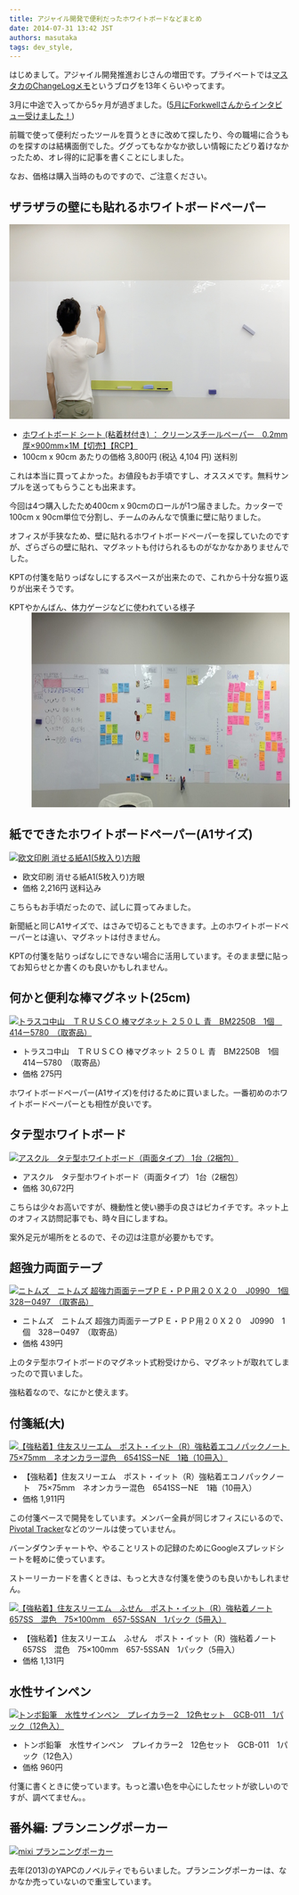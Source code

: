 ```yaml
---
title: アジャイル開発で便利だったホワイトボードなどまとめ
date: 2014-07-31 13:42 JST
authors: masutaka
tags: dev_style, 
---
```

<p>はじめまして。アジャイル開発推進おじさんの増田です。プライベートでは<a href="http://masutaka.net/chalow/" target="_blank">マスタカのChangeLogメモ</a>というブログを13年くらいやってます。</p>

<p>3月に中途で入ってから5ヶ月が過ぎました。(<a href="https://jobs.forkwell.com/engagements/7" target="_blank">5月にForkwellさんからインタビュー受けました！</a>)</p>

<p>前職で使って便利だったツールを買うときに改めて探したり、今の職場に合うものを探すのは結構面倒でした。ググってもなかなか欲しい情報にたどり着けなかったため、オレ得的に記事を書くことにしました。</p>

<p>なお、価格は購入当時のものですので、ご注意ください。</p>

<!--more-->

<h2>ザラザラの壁にも貼れるホワイトボードペーパー</h2>

<div>
<a href="/images/2014/07/whiteboard.jpg"><img src="/images/2014/07/whiteboard.jpg" alt="whiteboard" width="620" height="349" class="alignnone size-full wp-image-977" /></a>
<ul>
  <li><a href="http://item.rakuten.co.jp/e-plus/cs-paper-cut/" target="_blank">ホワイトボード シート (粘着材付き) ： クリーンスチールペーパー　0.2mm厚×900mm×1M【切売】【RCP】</a></li>
  <li>100cm x 90cm あたりの価格 3,800円 (税込 4,104 円) 送料別</li>
</ul>
</div>

<p>これは本当に買ってよかった。お値段もお手頃ですし、オススメです。無料サンプルを送ってもらうことも出来ます。</p>

<p>今回は4つ購入したため400cm x 90cmのロールが1つ届きました。カッターで100cm x 90cm単位で分割し、チームのみんなで慎重に壁に貼りました。</p>

<p>オフィスが手狭なため、壁に貼れるホワイトボードペーパーを探していたのですが、ざらざらの壁に貼れ、マグネットも付けられるものがなかなかありませんでした。</p>

<p>KPTの付箋を貼りっぱなしにするスペースが出来たので、これから十分な振り返りが出来そうです。</p>

<dl>
<dt>KPTやかんばん、体力ゲージなどに使われている様子</dt>
<dd><a href="/images/2014/07/whiteboard2.jpg"><img src="/images/2014/07/whiteboard2.jpg" alt="whiteboard2" width="800" height="349" class="alignnone size-full wp-image-979" /></a></dd>
</dl>

<h2>紙でできたホワイトボードペーパー(A1サイズ)</h2>

<div>
<a href="http://www.amazon.co.jp/gp/product/B00G3YRV9A" target="_blank">
  <img src="http://ecx.images-amazon.com/images/I/41gTr-R5aoL._SL100_.jpg" width="100" height="75" alt="欧文印刷 消せる紙A1(5枚入り)方眼">
</a>
<ul>
  <li>欧文印刷 消せる紙A1(5枚入り)方眼</li>
  <li>価格 2,216円 送料込み</li>
</ul>
</div

<p>こちらもお手頃だったので、試しに買ってみました。</p>

<p>新聞紙と同じA1サイズで、はさみで切ることもできます。上のホワイトボードペーパーとは違い、マグネットは付きません。</p>

<p>KPTの付箋を貼りっぱなしにできない場合に活用しています。そのまま壁に貼ってお知らせとか書くのも良いかもしれません。</p>

<h2>何かと便利な棒マグネット(25cm)</h2>
<div>
<a href="http://www.askul.co.jp/p/K398560/" target="_blank">
  <img src="http://www.askul.co.jp/img/product/S/K398560_s.jpg" width="80" height="80" alt="トラスコ中山　ＴＲＵＳＣＯ 棒マグネット ２５０Ｌ 青　BM2250B　1個　414ー5780　（取寄品）">
</a>
<ul>
  <li>トラスコ中山　ＴＲＵＳＣＯ 棒マグネット ２５０Ｌ 青　BM2250B　1個　414ー5780　（取寄品）</li>
  <li>価格 275円</li>
</ul>
</div>

<p>ホワイトボードペーパー(A1サイズ)を付けるために買いました。一番初めのホワイトボードペーパーとも相性が良いです。</p>

<h2>タテ型ホワイトボード</h2>

<div>
<a href="http://www.askul.co.jp/p/294151/" target="_blank">
  <img src="http://www.askul.co.jp/img/product/S/294151_s.jpg" width="80" height="80" alt="アスクル　タテ型ホワイトボード（両面タイプ） 1台（2梱包）">
</a>
<ul>
  <li>アスクル　タテ型ホワイトボード（両面タイプ） 1台（2梱包）</li>
  <li>価格 30,672円</li>
</ul>
</div>

<p>こちらは少々お高いですが、機動性と使い勝手の良さはピカイチです。ネット上のオフィス訪問記事でも、時々目にしますね。</p>

<p>案外足元が場所をとるので、その辺は注意が必要かもです。</p>

<h2>超強力両面テープ</h2>

<div>
<a href="http://www.askul.co.jp/p/4300829/" target="_blank">
  <img src="http://www.askul.co.jp/img/product/S/4300829_s.jpg" width="80" height="80" alt="ニトムズ　ニトムズ 超強力両面テープＰＥ・ＰＰ用２０Ｘ２０　J0990　1個　328ー0497　（取寄品）">
</a>
<ul>
  <li>ニトムズ　ニトムズ 超強力両面テープＰＥ・ＰＰ用２０Ｘ２０　J0990　1個　328ー0497　（取寄品）</li>
  <li>価格 439円</li>
</ul>
</div>

<p>上のタテ型ホワイトボードのマグネット式粉受けから、マグネットが取れてしまったので買いました。</p>

<p>強粘着なので、なにかと使えます。</p>

<h2>付箋紙(大)</h2>

<div>
<a href="http://www.askul.co.jp/p/498053/" target="_blank">
  <img src="http://www.askul.co.jp/img/product/S/498053_s.jpg" width="80" height="80" alt="【強粘着】住友スリーエム　ポスト・イット（R）強粘着エコノパックノート　75×75mm　ネオンカラー混色　6541SSーNE　1箱（10冊入）">
</a>
<ul>
  <li>【強粘着】住友スリーエム　ポスト・イット（R）強粘着エコノパックノート　75×75mm　ネオンカラー混色　6541SSーNE　1箱（10冊入）</li>
  <li>価格 1,911円</li>
</ul>
</div>

<p>この付箋ベースで開発をしています。メンバー全員が同じオフィスにいるので、<a href="http://www.pivotaltracker.com/" target="_blank">Pivotal Tracker</a>などのツールは使っていません。</p>

<p>バーンダウンチャートや、やることリストの記録のためにGoogleスプレッドシートを軽めに使っています。</p>

<p>ストーリーカードを書くときは、もっと大きな付箋を使うのも良いかもしれません。</p>

<a href="http://www.askul.co.jp/p/551339/" target="_blank">
  <img src="http://www.askul.co.jp/img/product/S/551339_s.jpg" width="80" height="80" alt="【強粘着】住友スリーエム　ふせん　ポスト・イット（R）強粘着ノート657SS　混色　75×100mm　657-5SSAN　1パック（5冊入）">
</a>

<ul>
  <li>【強粘着】住友スリーエム　ふせん　ポスト・イット（R）強粘着ノート657SS　混色　75×100mm　657-5SSAN　1パック（5冊入）</li>
  <li>価格 1,131円</li>
</ul>

<h2>水性サインペン</h2>

<div>
<a href="http://www.askul.co.jp/p/8144992/" target="_blank">
  <img src="http://www.askul.co.jp/img/product/S/8144992_s.jpg" width="80" height="80" alt="トンボ鉛筆　水性サインペン　プレイカラー2　12色セット　GCB-011　1パック（12色入）">
</a>
<ul>
  <li>トンボ鉛筆　水性サインペン　プレイカラー2　12色セット　GCB-011　1パック（12色入）</li>
  <li>価格 960円</li>
</ul>
</div>

<p>付箋に書くときに使っています。もっと濃い色を中心にしたセットが欲しいのですが、調べてません。。</p>

<h2>番外編: プランニングポーカー</h2>

<div>
<a href="http://alpha.mixi.co.jp/2013/11709/" target="_blank">
  <img src="http://cdn.mogile.archive.st-hatena.com/v1/image/mixi_PR/302453485962832033.png" width="128" height="96" alt="mixi プランニングポーカー">
</a>
</div>

<p>去年(2013)のYAPCのノベルティでもらいました。プランニングポーカーは、なかなか売っていないので重宝しています。</p>
